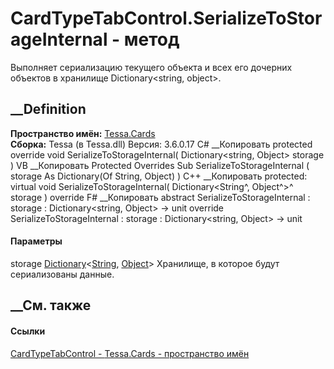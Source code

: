 # CardTypeTabControl.SerializeToStorageInternal - метод
Выполняет сериализацию текущего объекта и всех его дочерних объектов в
хранилище Dictionary<string, object>.
## __Definition
 **Пространство имён:** [Tessa.Cards](N_Tessa_Cards.htm)  
 **Сборка:** Tessa (в Tessa.dll) Версия: 3.6.0.17
C# __Копировать
     protected override void SerializeToStorageInternal(
    	Dictionary<string, Object> storage
    )
VB __Копировать
     Protected Overrides Sub SerializeToStorageInternal ( 
    	storage As Dictionary(Of String, Object)
    )
C++ __Копировать
     protected:
    virtual void SerializeToStorageInternal(
    	Dictionary<String^, Object^>^ storage
    ) override
F# __Копировать
     abstract SerializeToStorageInternal : 
            storage : Dictionary<string, Object> -> unit 
    override SerializeToStorageInternal : 
            storage : Dictionary<string, Object> -> unit 
#### Параметры
storage
[Dictionary](https://learn.microsoft.com/dotnet/api/system.collections.generic.dictionary-2)<[String](https://learn.microsoft.com/dotnet/api/system.string),
[Object](https://learn.microsoft.com/dotnet/api/system.object)>
    Хранилище, в которое будут сериализованы данные.
##  __См. также
#### Ссылки
[CardTypeTabControl - ](T_Tessa_Cards_CardTypeTabControl.htm)
[Tessa.Cards - пространство имён](N_Tessa_Cards.htm)
